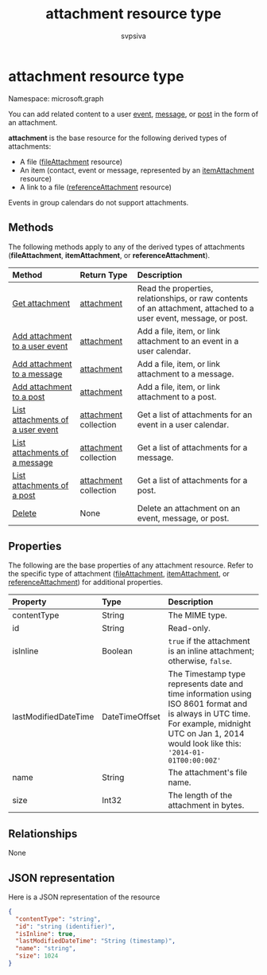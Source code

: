 ﻿---
title: "attachment resource type"
description: "You can add related content to an event,"
localization_priority: Priority
author: "svpsiva"
ms.prod: "outlook"
doc_type: resourcePageType
---

# attachment resource type

Namespace: microsoft.graph

You can add related content to a user [event](../resources/event.md),
[message](../resources/message.md), or [post](../resources/post.md) in the form of an attachment.

**attachment** is the base resource for the following derived types of attachments:

* A file ([fileAttachment](../resources/fileattachment.md) resource)
* An item (contact, event or message, represented by an [itemAttachment](../resources/itemattachment.md) resource)
* A link to a file ([referenceAttachment](../resources/referenceattachment.md) resource)

Events in group calendars do not support attachments.

## Methods

The following methods apply to any of the derived types of attachments (**fileAttachment**,
**itemAttachment**, or **referenceAttachment**).

| Method                                                               | Return Type                            | Description                                                                                                       |
| :------------------------------------------------------------------- | :------------------------------------- | :---------------------------------------------------------------------------------------------------------------- |
| [Get attachment](../api/attachment-get.md)                           | [attachment](attachment.md)            | Read the properties, relationships, or raw contents of an attachment, attached to a user event, message, or post. |
| [Add attachment to a user event](../api/event-post-attachments.md)   | [attachment](attachment.md)            | Add a file, item, or link attachment to an event in a user calendar.                                              |
| [Add attachment to a message](../api/message-post-attachments.md)    | [attachment](attachment.md)            | Add a file, item, or link attachment to a message.                                                                |
| [Add attachment to a post](../api/post-post-attachments.md)          | [attachment](attachment.md)            | Add a file, item, or link attachment to a post.                                                                   |
| [List attachments of a user event](../api/event-list-attachments.md) | [attachment](attachment.md) collection | Get a list of attachments for an event in a user calendar.                                                        |
| [List attachments of a message](../api/message-list-attachments.md)  | [attachment](attachment.md) collection | Get a list of attachments for a message.                                                                          |
| [List attachments of a post](../api/post-list-attachments.md)        | [attachment](attachment.md) collection | Get a list of attachments for a post.                                                                             |
| [Delete](../api/attachment-delete.md)                                | None                                   | Delete an attachment on an event, message, or post.                                                               |

## Properties

The following are the base properties of any attachment resource. Refer to the specific type of attachment ([fileAttachment](../resources/fileattachment.md),
[itemAttachment](../resources/itemattachment.md), or [referenceAttachment](../resources/referenceattachment.md)) for additional properties.

| Property             | Type           | Description                                                                                                                                                                                      |
| :------------------- | :------------- | :----------------------------------------------------------------------------------------------------------------------------------------------------------------------------------------------- |
| contentType          | String         | The MIME type.                                                                                                                                                                                   |
| id                   | String         | Read-only.                                                                                                                                                                                       |
| isInline             | Boolean        | `true` if the attachment is an inline attachment; otherwise, `false`.                                                                                                                            |
| lastModifiedDateTime | DateTimeOffset | The Timestamp type represents date and time information using ISO 8601 format and is always in UTC time. For example, midnight UTC on Jan 1, 2014 would look like this: `'2014-01-01T00:00:00Z'` |
| name                 | String         | The attachment's file name.                                                                                                                                                                      |
| size                 | Int32          | The length of the attachment in bytes.                                                                                                                                                           |

## Relationships

None

## JSON representation

Here is a JSON representation of the resource

<!-- {
  "blockType": "resource",
  "baseType": "microsoft.graph.entity",
  "abstract": true,
  "optionalProperties": [

  ],
  "keyProperty": "id",
  "@odata.type": "microsoft.graph.attachment"
}-->

```json
{
  "contentType": "string",
  "id": "string (identifier)",
  "isInline": true,
  "lastModifiedDateTime": "String (timestamp)",
  "name": "string",
  "size": 1024
}

```

<!-- uuid: 8fcb5dbc-d5aa-4681-8e31-b001d5168d79
2015-10-25 14:57:30 UTC -->

<!-- {
  "type": "#page.annotation",
  "description": "attachment resource",
  "keywords": "",
  "section": "documentation",
  "tocPath": ""
}-->
